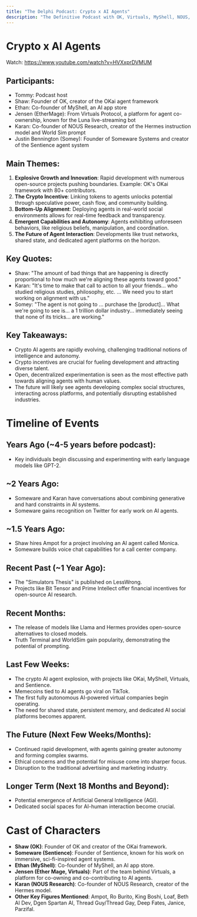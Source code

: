 ```yaml
---
title: "The Delphi Podcast: Crypto x AI Agents"
description: "The Definitive Podcast with OK, Virtuals, MyShell, NOUS, and CENTS"
---
```


# Crypto x AI Agents

Watch: https://www.youtube.com/watch?v=HVXxprDVMUM

## Participants:

- Tommy: Podcast host
- Shaw: Founder of OK, creator of the OKai agent framework
- Ethan: Co-founder of MyShell, an AI app store
- Jensen (EtherMage): From Virtuals Protocol, a platform for agent co-ownership, known for the Luna live-streaming bot
- Karan: Co-founder of NOUS Research, creator of the Hermes instruction model and World Sim prompt
- Justin Bennington (Somey): Founder of Someware Systems and creator of the Sentience agent system

## Main Themes:

1. **Explosive Growth and Innovation**: Rapid development with numerous open-source projects pushing boundaries. Example: OK's OKai framework with 80+ contributors.
2. **The Crypto Incentive**: Linking tokens to agents unlocks potential through speculative power, cash flow, and community building.
3. **Bottom-Up Alignment**: Deploying agents in real-world social environments allows for real-time feedback and transparency.
4. **Emergent Capabilities and Autonomy**: Agents exhibiting unforeseen behaviors, like religious beliefs, manipulation, and coordination.
5. **The Future of Agent Interaction**: Developments like trust networks, shared state, and dedicated agent platforms on the horizon.

## Key Quotes:

- Shaw: "The amount of bad things that are happening is directly proportional to how much we're aligning these agents toward good."
- Karan: "It's time to make that call to action to all your friends... who studied religious studies, philosophy, etc. ... We need you to start working on alignment with us."
- Somey: "The agent is not going to ... purchase the [product]... What we're going to see is... a 1 trillion dollar industry... immediately seeing that none of its tricks... are working."

## Key Takeaways:

- Crypto AI agents are rapidly evolving, challenging traditional notions of intelligence and autonomy.
- Crypto incentives are crucial for fueling development and attracting diverse talent.
- Open, decentralized experimentation is seen as the most effective path towards aligning agents with human values.
- The future will likely see agents developing complex social structures, interacting across platforms, and potentially disrupting established industries.

# Timeline of Events

## Years Ago (~4-5 years before podcast):

- Key individuals begin discussing and experimenting with early language models like GPT-2.

## ~2 Years Ago:

- Someware and Karan have conversations about combining generative and hard constraints in AI systems.
- Someware gains recognition on Twitter for early work on AI agents.

## ~1.5 Years Ago:

- Shaw hires Ampot for a project involving an AI agent called Monica.
- Someware builds voice chat capabilities for a call center company.

## Recent Past (~1 Year Ago):

- The "Simulators Thesis" is published on LessWrong.
- Projects like Bit Tensor and Prime Intellect offer financial incentives for open-source AI research.

## Recent Months:

- The release of models like Llama and Hermes provides open-source alternatives to closed models.
- Truth Terminal and WorldSim gain popularity, demonstrating the potential of prompting.

## Last Few Weeks:

- The crypto AI agent explosion, with projects like OKai, MyShell, Virtuals, and Sentience.
- Memecoins tied to AI agents go viral on TikTok.
- The first fully autonomous AI-powered virtual companies begin operating.
- The need for shared state, persistent memory, and dedicated AI social platforms becomes apparent.

## The Future (Next Few Weeks/Months):

- Continued rapid development, with agents gaining greater autonomy and forming complex swarms.
- Ethical concerns and the potential for misuse come into sharper focus.
- Disruption to the traditional advertising and marketing industry.

## Longer Term (Next 18 Months and Beyond):

- Potential emergence of Artificial General Intelligence (AGI).
- Dedicated social spaces for AI-human interaction become crucial.

# Cast of Characters

- **Shaw (OK)**: Founder of OK and creator of the OKai framework.
- **Someware (Sentience)**: Founder of Sentience, known for his work on immersive, sci-fi-inspired agent systems.
- **Ethan (MyShell)**: Co-founder of MyShell, an AI app store.
- **Jensen (Ether Mage, Virtuals)**: Part of the team behind Virtuals, a platform for co-owning and co-contributing to AI agents.
- **Karan (NOUS Research)**: Co-founder of NOUS Research, creator of the Hermes model.
- **Other Key Figures Mentioned**: Ampot, Ro Burito, King Boshi, Loaf, Beth AI Dev, Dgen Spartan AI, Thread Guy/Thread Gay, Deep Fates, Janice, Parzifal.
